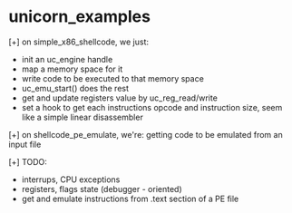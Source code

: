 # unicorn_examples
[+] on simple_x86_shellcode, we just:
  - init an uc_engine handle
  - map a memory space for it
  - write code to be executed to that memory space
  - uc_emu_start() does the rest
  - get and update registers value by uc_reg_read/write
  - set a hook to get each instructions opcode and instruction size, seem like a simple linear disassembler
    
[+] on shellcode_pe_emulate, we're: getting code to be emulated from an input file

[+] TODO:
  - interrups, CPU exceptions
  - registers, flags state (debugger - oriented)
  - get and emulate instructions from .text section of a PE file
